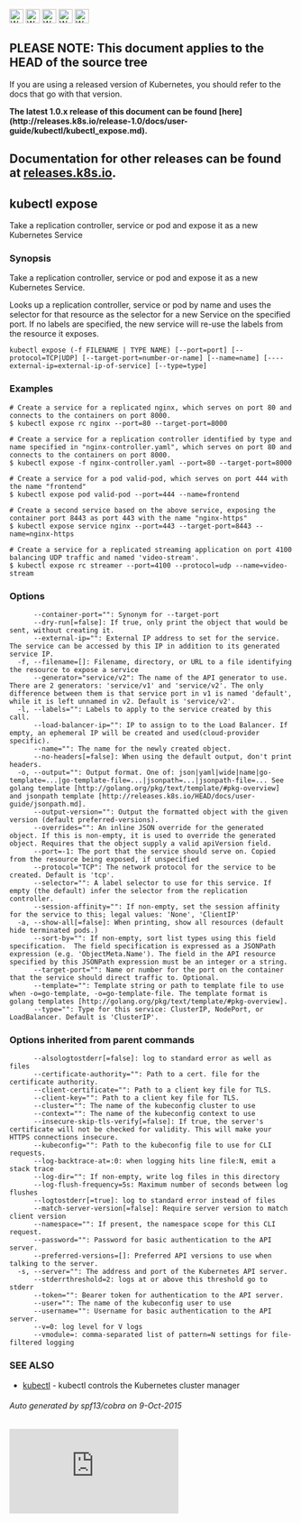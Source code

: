 <!-- BEGIN MUNGE: UNVERSIONED_WARNING -->

<!-- BEGIN STRIP_FOR_RELEASE -->

<img src="http://kubernetes.io/img/warning.png" alt="WARNING"
     width="25" height="25">
<img src="http://kubernetes.io/img/warning.png" alt="WARNING"
     width="25" height="25">
<img src="http://kubernetes.io/img/warning.png" alt="WARNING"
     width="25" height="25">
<img src="http://kubernetes.io/img/warning.png" alt="WARNING"
     width="25" height="25">
<img src="http://kubernetes.io/img/warning.png" alt="WARNING"
     width="25" height="25">

<h2>PLEASE NOTE: This document applies to the HEAD of the source tree</h2>

If you are using a released version of Kubernetes, you should
refer to the docs that go with that version.

<strong>
The latest 1.0.x release of this document can be found
[here](http://releases.k8s.io/release-1.0/docs/user-guide/kubectl/kubectl_expose.md).

Documentation for other releases can be found at
[releases.k8s.io](http://releases.k8s.io).
</strong>
--

<!-- END STRIP_FOR_RELEASE -->

<!-- END MUNGE: UNVERSIONED_WARNING -->

## kubectl expose

Take a replication controller, service or pod and expose it as a new Kubernetes Service

### Synopsis


Take a replication controller, service or pod and expose it as a new Kubernetes Service.

Looks up a replication controller, service or pod by name and uses the selector for that resource as the
selector for a new Service on the specified port. If no labels are specified, the new service will
re-use the labels from the resource it exposes.

```
kubectl expose (-f FILENAME | TYPE NAME) [--port=port] [--protocol=TCP|UDP] [--target-port=number-or-name] [--name=name] [----external-ip=external-ip-of-service] [--type=type]
```

### Examples

```
# Create a service for a replicated nginx, which serves on port 80 and connects to the containers on port 8000.
$ kubectl expose rc nginx --port=80 --target-port=8000

# Create a service for a replication controller identified by type and name specified in "nginx-controller.yaml", which serves on port 80 and connects to the containers on port 8000.
$ kubectl expose -f nginx-controller.yaml --port=80 --target-port=8000

# Create a service for a pod valid-pod, which serves on port 444 with the name "frontend"
$ kubectl expose pod valid-pod --port=444 --name=frontend

# Create a second service based on the above service, exposing the container port 8443 as port 443 with the name "nginx-https"
$ kubectl expose service nginx --port=443 --target-port=8443 --name=nginx-https

# Create a service for a replicated streaming application on port 4100 balancing UDP traffic and named 'video-stream'.
$ kubectl expose rc streamer --port=4100 --protocol=udp --name=video-stream
```

### Options

```
      --container-port="": Synonym for --target-port
      --dry-run[=false]: If true, only print the object that would be sent, without creating it.
      --external-ip="": External IP address to set for the service. The service can be accessed by this IP in addition to its generated service IP.
  -f, --filename=[]: Filename, directory, or URL to a file identifying the resource to expose a service
      --generator="service/v2": The name of the API generator to use. There are 2 generators: 'service/v1' and 'service/v2'. The only difference between them is that service port in v1 is named 'default', while it is left unnamed in v2. Default is 'service/v2'.
  -l, --labels="": Labels to apply to the service created by this call.
      --load-balancer-ip="": IP to assign to to the Load Balancer. If empty, an ephemeral IP will be created and used(cloud-provider specific).
      --name="": The name for the newly created object.
      --no-headers[=false]: When using the default output, don't print headers.
  -o, --output="": Output format. One of: json|yaml|wide|name|go-template=...|go-template-file=...|jsonpath=...|jsonpath-file=... See golang template [http://golang.org/pkg/text/template/#pkg-overview] and jsonpath template [http://releases.k8s.io/HEAD/docs/user-guide/jsonpath.md].
      --output-version="": Output the formatted object with the given version (default preferred-versions).
      --overrides="": An inline JSON override for the generated object. If this is non-empty, it is used to override the generated object. Requires that the object supply a valid apiVersion field.
      --port=-1: The port that the service should serve on. Copied from the resource being exposed, if unspecified
      --protocol="TCP": The network protocol for the service to be created. Default is 'tcp'.
      --selector="": A label selector to use for this service. If empty (the default) infer the selector from the replication controller.
      --session-affinity="": If non-empty, set the session affinity for the service to this; legal values: 'None', 'ClientIP'
  -a, --show-all[=false]: When printing, show all resources (default hide terminated pods.)
      --sort-by="": If non-empty, sort list types using this field specification.  The field specification is expressed as a JSONPath expression (e.g. 'ObjectMeta.Name'). The field in the API resource specified by this JSONPath expression must be an integer or a string.
      --target-port="": Name or number for the port on the container that the service should direct traffic to. Optional.
      --template="": Template string or path to template file to use when -o=go-template, -o=go-template-file. The template format is golang templates [http://golang.org/pkg/text/template/#pkg-overview].
      --type="": Type for this service: ClusterIP, NodePort, or LoadBalancer. Default is 'ClusterIP'.
```

### Options inherited from parent commands

```
      --alsologtostderr[=false]: log to standard error as well as files
      --certificate-authority="": Path to a cert. file for the certificate authority.
      --client-certificate="": Path to a client key file for TLS.
      --client-key="": Path to a client key file for TLS.
      --cluster="": The name of the kubeconfig cluster to use
      --context="": The name of the kubeconfig context to use
      --insecure-skip-tls-verify[=false]: If true, the server's certificate will not be checked for validity. This will make your HTTPS connections insecure.
      --kubeconfig="": Path to the kubeconfig file to use for CLI requests.
      --log-backtrace-at=:0: when logging hits line file:N, emit a stack trace
      --log-dir="": If non-empty, write log files in this directory
      --log-flush-frequency=5s: Maximum number of seconds between log flushes
      --logtostderr[=true]: log to standard error instead of files
      --match-server-version[=false]: Require server version to match client version
      --namespace="": If present, the namespace scope for this CLI request.
      --password="": Password for basic authentication to the API server.
      --preferred-versions=[]: Preferred API versions to use when talking to the server.
  -s, --server="": The address and port of the Kubernetes API server.
      --stderrthreshold=2: logs at or above this threshold go to stderr
      --token="": Bearer token for authentication to the API server.
      --user="": The name of the kubeconfig user to use
      --username="": Username for basic authentication to the API server.
      --v=0: log level for V logs
      --vmodule=: comma-separated list of pattern=N settings for file-filtered logging
```

### SEE ALSO

* [kubectl](kubectl.md)	 - kubectl controls the Kubernetes cluster manager

###### Auto generated by spf13/cobra on 9-Oct-2015

<!-- BEGIN MUNGE: GENERATED_ANALYTICS -->
[![Analytics](https://kubernetes-site.appspot.com/UA-36037335-10/GitHub/docs/user-guide/kubectl/kubectl_expose.md?pixel)]()
<!-- END MUNGE: GENERATED_ANALYTICS -->
